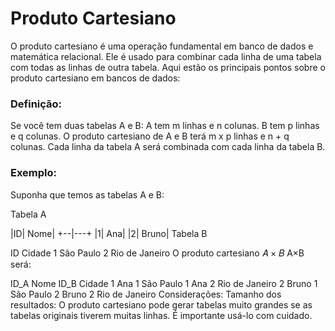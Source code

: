 # Produto Cartesiano
O produto cartesiano é uma operação fundamental em banco de dados e matemática relacional. Ele é usado para combinar cada linha de uma tabela com todas as linhas de outra tabela. Aqui estão os principais pontos sobre o produto cartesiano em bancos de dados:

### Definição:
Se você tem duas tabelas A e B:
A tem m linhas e n colunas.
B tem p linhas e q colunas.
O produto cartesiano de A e B terá m x p linhas e n + q colunas.
Cada linha da tabela A será combinada com cada linha da tabela B.

### Exemplo:
Suponha que temos as tabelas A e B:

Tabela A

|ID|	Nome|
+--|---+
|1|	Ana|
|2|	Bruno|
Tabela B

ID	Cidade
1	São Paulo
2	Rio de Janeiro
O produto cartesiano 
𝐴
×
𝐵
A×B será:

ID_A	Nome	ID_B	Cidade
1	Ana	1	São Paulo
1	Ana	2	Rio de Janeiro
2	Bruno	1	São Paulo
2	Bruno	2	Rio de Janeiro
Considerações:
Tamanho dos resultados: O produto cartesiano pode gerar tabelas muito grandes se as tabelas originais tiverem muitas linhas. É importante usá-lo com cuidado.
